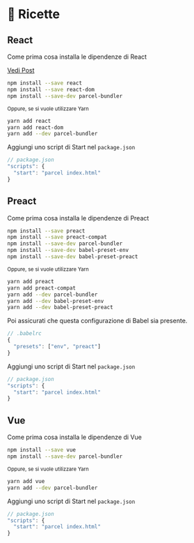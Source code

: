 # 🍰 Ricette

## React

Come prima cosa installa le dipendenze di React

[Vedi Post](http://blog.jakoblind.no/react-parcel/)

```bash
npm install --save react
npm install --save react-dom
npm install --save-dev parcel-bundler
```

<sub>Oppure, se si vuole utilizzare Yarn</sub>

```bash
yarn add react
yarn add react-dom
yarn add --dev parcel-bundler
```

Aggiungi uno script di Start nel `package.json`

```javascript
// package.json
"scripts": {
  "start": "parcel index.html"
}
```

## Preact

Come prima cosa installa le dipendenze di Preact

```bash
npm install --save preact
npm install --save preact-compat
npm install --save-dev parcel-bundler
npm install --save-dev babel-preset-env
npm install --save-dev babel-preset-preact
```

<sub>Oppure, se si vuole utilizzare Yarn</sub>

```bash
yarn add preact
yarn add preact-compat
yarn add --dev parcel-bundler
yarn add --dev babel-preset-env
yarn add --dev babel-preset-preact
```

Poi assicurati che questa configurazione di Babel sia presente.

```javascript
// .babelrc
{
  "presets": ["env", "preact"]
}
```

Aggiungi uno script di Start nel `package.json`

```javascript
// package.json
"scripts": {
  "start": "parcel index.html"
}
```

## Vue

Come prima cosa installa le dipendenze di Vue

```bash
npm install --save vue
npm install --save-dev parcel-bundler
```

<sub>Oppure, se si vuole utilizzare Yarn</sub>

```bash
yarn add vue
yarn add --dev parcel-bundler
```

Aggiungi uno script di Start nel `package.json`

```javascript
// package.json
"scripts": {
  "start": "parcel index.html"
}
```
